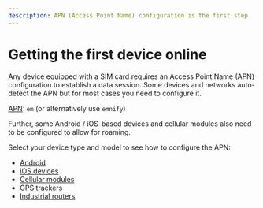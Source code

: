 ```yaml
---
description: APN (Access Point Name) configuration is the first step
---
```

# Getting the first device online

Any device equipped with a SIM card requires an Access Point Name (APN) configuration to establish a data session.
Some devices and networks auto-detect the APN but for most cases you need to configure it.

[APN](/glossary#apn---access-point-name): `em` (or alternatively use `emnify`)

Further, some Android / iOS-based devices and cellular modules also need to be configured to allow for roaming.

Select your device type and model to see how to configure the APN:

- [Android](android)
- [iOS devices](ios-devices)
- [Cellular modules](cellular-modules)
- [GPS trackers](gps-trackers)
- [Industrial routers](industrial-routers)
